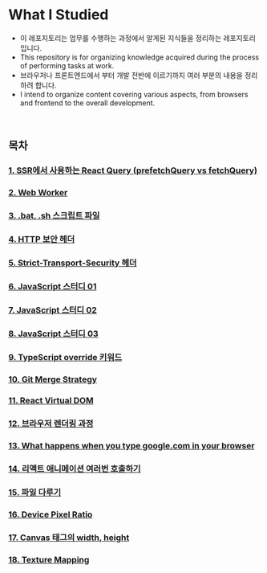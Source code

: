 # What I Studied

- 이 레포지토리는 업무를 수행하는 과정에서 알게된 지식들을 정리하는 레포지토리입니다.
- This repository is for organizing knowledge acquired during the process of performing tasks at work.
- 브라우저나 프론트엔드에서 부터 개발 전반에 이르기까지 여러 부분의 내용을 정리하려 합니다.
- I intend to organize content covering various aspects, from browsers and frontend to the overall development.

<br />

## 목차

### [1. SSR에서 사용하는 React Query (prefetchQuery vs fetchQuery)](https://github.com/muilyang12/what_i_studied/blob/main/01-react-query-ssr.md)

### [2. Web Worker](https://github.com/muilyang12/what_i_studied/blob/main/02-web-worker.md)

### [3. .bat, .sh 스크립트 파일](https://github.com/muilyang12/what_i_studied/blob/main/03-script-file.md)

### [4. HTTP 보안 헤더](https://github.com/muilyang12/what_i_studied/blob/main/04-http-security-header.md)

### [5. Strict-Transport-Security 헤더](https://github.com/muilyang12/what_i_studied/blob/main/05-strict-transport-security-header.md)

### [6. JavaScript 스터디 01](https://github.com/muilyang12/what_i_studied/blob/main/06-javascript-study-01.md)

### [7. JavaScript 스터디 02](https://github.com/muilyang12/what_i_studied/blob/main/07-javascript-study-02.md)

### [8. JavaScript 스터디 03](https://github.com/muilyang12/what_i_studied/blob/main/08-javascript-study-03.md)

### [9. TypeScript override 키워드](https://github.com/muilyang12/what_i_studied/blob/main/09-typescrpt-override.md)

### [10. Git Merge Strategy](https://github.com/muilyang12/what_i_studied/blob/main/10-git-merge-strategy.md)

### [11. React Virtual DOM](https://github.com/muilyang12/what_i_studied/blob/main/11-react-virtual-dom.md)

### [12. 브라우저 렌더링 과정](https://github.com/muilyang12/what_i_studied/blob/main/12-browser-rendering.md)

### [13. What happens when you type google.com in your browser](https://github.com/muilyang12/what_i_studied/blob/main/13-what-happens-when-type-in-browser.md)

### [14. 리액트 애니메이션 여러번 호출하기](https://github.com/muilyang12/what_i_studied/blob/main/14-react-how-to-retrigger-animation.md)

### [15. 파일 다루기](https://github.com/muilyang12/what_i_studied/blob/main/15-how-to-handle-file.md)

### [16. Device Pixel Ratio](https://github.com/muilyang12/what_i_studied/blob/main/16-device-pixel-ratio.md)

### [17. Canvas 태그의 width, height](https://github.com/muilyang12/what_i_studied/blob/main/17-canvas-tag-width-height.md)

### [18. Texture Mapping](https://github.com/muilyang12/what_i_studied/blob/main/18-texture-mapping.md)
